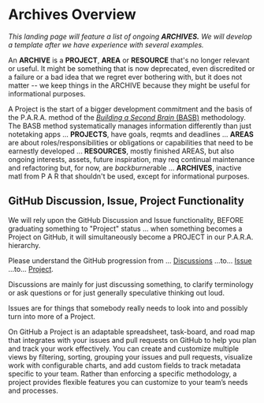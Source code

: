 # Archives Overview

*This landing page will feature a list of ongoing **ARCHIVES.** We will develop a template after we have experience with several examples.*

An **ARCHIVE** is a **PROJECT**, **AREA** or **RESOURCE** that's no longer relevant or useful. It might be something that is now deprecated, even discredited or a failure or a bad idea that we regret ever bothering with, but it does not matter -- we keep things in the ARCHIVE because they might be useful for informational purposes.

A Project is the start of a bigger development commitment and the basis of the P.A.R.A. method of the [*Building a Second Brain* (BASB)](https://fortelabs.com/blog/category/building-a-second-brain/) methodology. The BASB method systematically manages information differently than just notetaking apps ... **PROJECTS**, have goals, reqmts and deadlines ... **AREAS** are about roles/responsibilities or obligations or capabilities that need to be earnestly developed ... **RESOURCES**, mostly finished AREAS, but also ongoing interests, assets, future inspiration, may req continual maintenance and refactoring but, for now, are *backburner*able  ... **ARCHIVES**, inactive matl from P A R that shouldn't be used, except for informational purposes.

## GitHub Discussion, Issue, Project Functionality

We will rely upon the GitHub Discussion and Issue functionality, BEFORE graduating something to "Project" status ... when something becomes a Project on GitHub, it will simultaneously become a PROJECT in our P.A.R.A. hierarchy.

Please understand the GitHub progression from ... [Discussions](https://docs.github.com/en/discussions) ...to... [Issue](https://docs.github.com/en/issues/guides) ...to... [Project](https://docs.github.com/en/issues/planning-and-tracking-with-projects).

Discussions are mainly for just discussing something, to clarify terminology or ask questions or for just generally speculative thinking out loud.

Issues are for things that somebody really needs to look into and possibly turn into more of a Project.

On GitHub a Project is an adaptable spreadsheet, task-board, and road map that integrates with your issues and pull requests on GitHub to help you plan and track your work effectively. You can create and customize multiple views by filtering, sorting, grouping your issues and pull requests, visualize work with configurable charts, and add custom fields to track metadata specific to your team. Rather than enforcing a specific methodology, a project provides flexible features you can customize to your team’s needs and processes.
